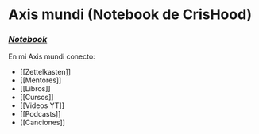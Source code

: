 # Axis mundi (Notebook de CrisHood)
### [_Notebook_](https://www.notion.so/crishood/Core-169e2590234e480f9d6c937de22a34e8)
En mi Axis mundi conecto:
* [[Zettelkasten]]
* [[Mentores]]
* [[Libros]]
* [[Cursos]]
* [[Videos YT]]
* [[Podcasts]]
* [[Canciones]]


